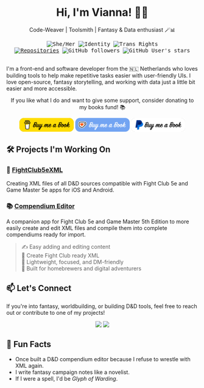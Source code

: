 <h1 align="center">Hi, I'm Vianna! 🦋🌈</h1>

<p align="center">
  Code-Weaver | Toolsmith | Fantasy & Data enthusiast 🪄📊
</p>

<div align="center">
  <kbd style="display: inline-block;">
    <img src="https://img.shields.io/badge/Pronouns-She%2FHer-hotpink?style=flat-round" alt="She/Her">
    <img src="https://img.shields.io/badge/Queer%20Dev-%F0%9F%8C%88-white" alt="Identity" />
    <img src="https://img.shields.io/badge/Trans%20Rights-Human%20Rights-5bcefa" alt="Trans Rights" />
  </kbd>
</div>

<div align="center">
  <kbd style="display: inline-block;">
    <a href="https://github.com/vidalvanbergen?tab=repositories"><img src="https://img.shields.io/badge/dynamic/json?label=Repos&query=$.public_repos&url=https://api.github.com/users/vidalvanbergen&style=flat-round&color=blue" alt="Repositories" /></a>
    <img src="https://img.shields.io/github/followers/vidalvanbergen?label=Followers&style=flat-round&color=blue" alt="GitHub followers" />
    <img src="https://img.shields.io/github/stars/vidalvanbergen?style=flat-round&color=blue" alt="GitHub User's stars" />
  </kbd>
</div>
<br/>
<p>
  I'm a front-end and software developer from the 🇳🇱 Netherlands who loves building tools to help make repetitive tasks easier with user-friendly UIs. I love open-source, fantasy storytelling, and working with data just a little bit easier and more accessible.
</p>

<p align="center">
  If you like what I do and want to give some support, consider donating to my books fund! 📚
</p>

<p align="center">
  <a href="https://www.buymeacoffee.com/viannaeuphoria" target="_blank"><img src="Images/coffee-buymeabook.png" alt="Buy me a Book at Buy me a coffee" height="36"></a>
  <a href='https://ko-fi.com/viannaeuphoria' target='_blank'><img src='Images/kofi-buymeabook.png' alt='Buy me a Book at ko-fi.com' height='36'/></a>
  <a href='https://paypal.me/VidalvanBergen' target='_blank'><img src='Images/paypal-buymeabook.png' alt='Buy me a Book at Paypal' height='36'/></a>
</p>

## 🛠️ Projects I'm Working On

### 🎲 [FightClub5eXML](https://github.com/vidalvanbergen/FightClub5eXML)
Creating XML files of all D&D sources compatible with Fight Club 5e and Game Master 5e apps for iOS and Android.

### 📚 [Compendium Editor](https://github.com/vidalvanbergen/CompendiumEditor)
A companion app for Fight Club 5e and Game Master 5th Edition to more easily create and edit XML files and compile them into complete compendiums ready for import.

> ✍️ Easy adding and editing content  
> 🔄 Create Fight Club ready XML  
> 🧰 Lightweight, focused, and DM-friendly  
> 📱 Built for homebrewers and digital adventurers



## 📫 Let's Connect

If you're into fantasy, worldbuilding, or building D&D tools, feel free to reach out or contribute to one of my projects!

<p align="center">
  <img src="https://github-readme-stats.vercel.app/api?username=vidalvanbergen&show_icons=true&theme=radical&hide=contribs&count_private=true" />
  <img src="https://github-readme-stats.vercel.app/api/top-langs/?username=vidalvanbergen&layout=compact&theme=radical" />
</p>

## 🧁 Fun Facts

- Once built a D&D compendium editor because I refuse to wrestle with XML again.
- I write fantasy campaign notes like a novelist.
- If I were a spell, I'd be *Glyph of Warding*.
